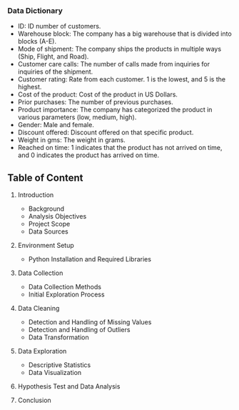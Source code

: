 ### Data Dictionary

- ID: ID number of customers.
- Warehouse block: The company has a big warehouse that is divided into blocks (A-E).
- Mode of shipment: The company ships the products in multiple ways (Ship, Flight, and
Road).
- Customer care calls: The number of calls made from inquiries for inquiries of the
shipment.
- Customer rating: Rate from each customer. 1 is the lowest, and 5 is the highest.
- Cost of the product: Cost of the product in US Dollars.
- Prior purchases: The number of previous purchases.
- Product importance: The company has categorized the product in various parameters
(low, medium, high).
- Gender: Male and female.
- Discount offered: Discount offered on that specific product.
- Weight in gms: The weight in grams.
- Reached on time: 1 indicates that the product has not arrived on time, and 0 indicates the
product has arrived on time.



## Table of Content

1. Introduction
   - Background
   - Analysis Objectives
   - Project Scope
   - Data Sources
   
2. Environment Setup
   - Python Installation and Required Libraries
   
3. Data Collection
   - Data Collection Methods
   - Initial Exploration Process
   
4. Data Cleaning
   - Detection and Handling of Missing Values
   - Detection and Handling of Outliers
   - Data Transformation
   
5. Data Exploration
   - Descriptive Statistics
   - Data Visualization
   
6. Hypothesis Test and Data Analysis
     
7. Conclusion
